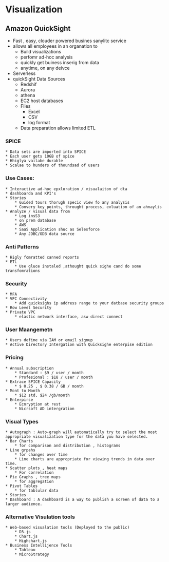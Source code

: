 # Visualization

## Amazon QuickSight
* Fast , easy, clouder powered busines sanylitc service
* allows all employees in an organation to
    * Build visualizations
    * perfomr ad-hoc analysis
    * quickly get buiness inserig from data
    * anytime, on any deivce
* Serverless
* quickSight Data Sources
    * Redshif
    * Aurora
    * athena
    * EC2 host databases
    * Files
        * Excel
        * CSV
        * log format
    * Data preparation allows limited ETL

### SPICE
    * Data sets are imported into SPICE
    * Each user gets 10GB of spice
    * Hhiglya vailabe durable
    * Scalae to hunders of thoundsad of users

### Use Cases:
    * Interactive ad-hoc epxloration / visualaiton of dta
    * dashboarda and KPI's
    * Stories
        * Guided tours thorugh specic view fo any analysis
        * Convery key points, throught process, evluation of an ahnaylis
    * Analyze / visual data from    
        * Log insS3
        * on prem database
        * AWS 
        * SaaS Application shuc as Selesforce
        * Any JDBC/ODB data source
### Anti Patterns
    * Higly fomratted canned reports
    * ETL
        * Use gluce instaled ,athought quick sighe cand do some transfomrations

### Security
    * MFA 
    * VPC Connectivity
        * Add quicksighs ip address range to your datbase security groups
    * Row Level Security
    * Private VPC
        * elastic network interface, asw direct connect
### User Maangemetn
    * Users define via IAM or email signup
    * Active Directory Intergation with Quicksighe enterpise edition
### Pricing
    * Annual subscription
        * Standard : $9 / user / month
        * Profesional : $18 / user / month
    * Extrace SPICE Capacity
        * $ 0.25 , $ 0.38 / GB / month
    * Mont to Month
        * $12 std, $24 /gb/month
    * Enterpirse
        * Ecnryption at rest
        * Nicrsoft AD intergration

### Visual Types
    * Autograph : Auto-graph will automatically try to select the most appropriate visualization type for the data you have selected.
    * Bar Charts
        * for comparison and distribution , histograms
    * Line grpahs
        * for changes over time
        * Line charts are appropriate for viewing trends in data over time.
    * Scatter plots , heat maps
        * For correlation
    * Pie Graphs , tree maps
        * for aggregation
    * Pivot Tables
        * for tablular data
    * Stories
    * Dashboard : A dashboard is a way to publish a screen of data to a larger audience.

### Alternative Visulation tools
    * Web-based visualation tools (Deployed to the public)
        * D3.js
        * Chart.js
        * Highchart.js
    * Business Intellijence Tools
        * Tableau
        * MicroStrategy

